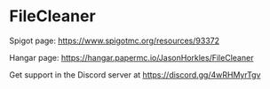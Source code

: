 # FileCleaner
Spigot page: https://www.spigotmc.org/resources/93372

Hangar page: https://hangar.papermc.io/JasonHorkles/FileCleaner

Get support in the Discord server at https://discord.gg/4wRHMyrTgv
